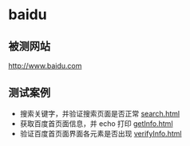# baidu

## 被测网站
http://www.baidu.com

## 测试案例
* 搜索关键字，并验证搜索页面是否正常 [search.html](search.html)
* 获取百度首页面信息，并 echo 打印   [getInfo.html](getInfo.html)
* 验证百度首页面界面各元素是否出现   [verifyInfo.html](verifyInfo.html)
